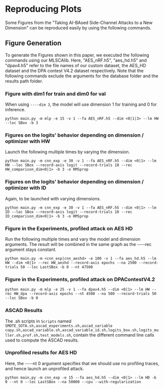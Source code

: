 # Reproducing Plots
Some Figures from the "Taking AI-BAsed Side-Channel Attacks to a New Dimension" can be reproduced easily by using the following commands.


## Figure Generation

To generate the Figures shown in this paper, we executed the following commands using our MLSCAlib. Here, "AES_nRF.h5", "aes_hd.h5" and "dpav4.h5" refer to the file names of our custom dataset, the AES_HD dataset and the DPA contest V4.2 dataset respectively. Note that the following commands exclude the arguments for the database folder and the results path folder.

### Figure with dim1 for train and dim0 for val

When using `----dim 3`, the model will use dimension 1 for training and 0 for inference.

`python main.py -m mlp -e 15 -v 1 --fa AES_nRF.h5 --dim <0|1|3> --lm HW --loc SBox -b 3`



### Figures on the logits' behavior depending on dimension / optimizer with HW

Launch the following multiple times by varying the dimension.

`python main.py -m cnn_exp -e 30 -v 1 --fa AES_nRF.h5 --dim <0|1> --lm HW --loc SBox --record-axis logit --record-trials 10 --rec HW_comparison_dim<0|1> -b 3 -o RMSprop`

### Figures on the logits' behavior depending on dimension / optimizer with ID
Again, to be launched with varying dimensions.

`python main.py -m cnn_exp -e 30 -v 1 --fa AES_nRF.h5 --dim <0|1> --lm ID --loc SBox --record-axis logit --record-trials 10 --rec ID_comparison_dim<0|1> -b 3 -o RMSprop`

### Figure in the Experiments, profiled attack on AES HD

Run the following multiple times and vary the model and dimension arguments. The result will be combined in the same graph as the ----rec argument stays constant.

`python main.py -m <cnn_exp|cnn_aeshd> -e 100 -v 1 --fa aes_hd.h5 --lm HW --dim <0|1> --rec HW_aeshd --record-axis epochs --na 2500 --record-trials 50 --loc LastSBox -b 0 --nt 47500`

### Figure in the Experiments, profiled attack on DPAContestV4.2

`python main.py -m mlp -e 25 -v 1 --fa dpav4.h5 --dim <0|1> --lm HW --rec HW_dpa --record-axis epochs --nt 4500 --na 500 --record-trials 50 --loc SBox -b 0`

### ASCAD Results

The .sh scripts in `Scripts` named `SMOTE_SOTA.sh,ascad_experiments.sh,ascad_variable copy.sh,ascad_variable.sh,ascad_variable_id.sh,logits_box.sh,logits_muller.sh,prof.sh,test_models.sh`, contain the different command line calls used to compute the ASCAD results.
### Unprofiled results for AES HD

Here, the ----nt 0 argument specifies that we should use no profiling traces, and hence launch an unprofiled attack.

`python main.py -m cnn_exp -e 15 --fa aes_hd.h5 --dim <0|1> --lm HD -b 0 --nt 0 --loc LastSBox --na 50000 --cpu --with-regularization`
